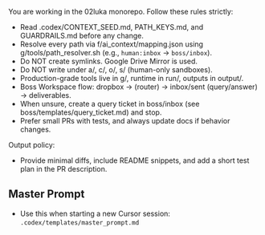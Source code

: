 You are working in the 02luka monorepo. Follow these rules strictly:

- Read .codex/CONTEXT_SEED.md, PATH_KEYS.md, and GUARDRAILS.md before any change.
- Resolve every path via f/ai_context/mapping.json using g/tools/path_resolver.sh (e.g., `human:inbox` → `boss/inbox`).
- Do NOT create symlinks. Google Drive Mirror is used.
- Do NOT write under a/, c/, o/, s/ (human-only sandboxes).
- Production-grade tools live in g/, runtime in run/, outputs in output/.
- Boss Workspace flow: dropbox → (router) → inbox/sent (query/answer) → deliverables.
- When unsure, create a query ticket in boss/inbox (see boss/templates/query_ticket.md) and stop.
- Prefer small PRs with tests, and always update docs if behavior changes.

Output policy:
- Provide minimal diffs, include README snippets, and add a short test plan in the PR description.

## Master Prompt
- Use this when starting a new Cursor session:
  `.codex/templates/master_prompt.md`
